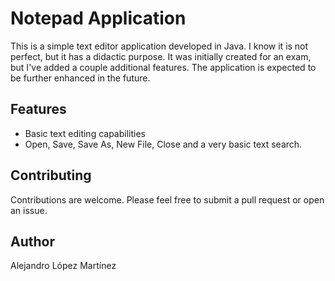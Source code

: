 # Notepad Application

This is a simple text editor application developed in Java. I know it is not perfect, but it has a didactic purpose.
It was initially created for an exam, but I've added a couple additional features. 
The application is expected to be further enhanced in the future.

## Features

- Basic text editing capabilities
- Open, Save, Save As, New File, Close and a very basic text search.


## Contributing

Contributions are welcome. Please feel free to submit a pull request or open an issue.

## Author

Alejandro López Martínez

